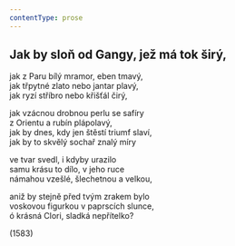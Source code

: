 ```yaml
---
contentType: prose
---
```


<section>

## Jak by sloň od Gangy, jež má tok širý,

jak z Paru bílý mramor, eben tmavý,  
jak třpytné zlato nebo jantar plavý,  
jak ryzí stříbro nebo křišťál čirý,

jak vzácnou drobnou perlu se safíry  
z Orientu a rubín plápolavý,  
jak by dnes, kdy jen štěstí triumf slaví,  
jak by to skvělý sochař znalý míry

ve tvar svedl, i kdyby urazilo  
samu krásu to dílo, v jeho ruce  
námahou vzešlé, šlechetnou a velkou,

aniž by stejně před tvým zrakem bylo  
voskovou figurkou v paprscích slunce,  
ó krásná Clori, sladká nepřítelko?

(1583)

</section>
